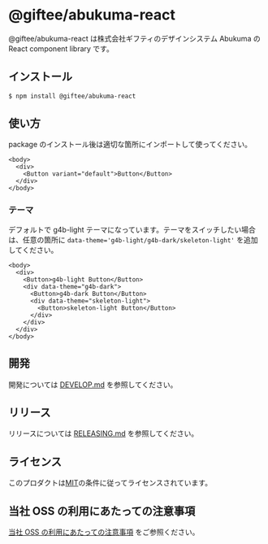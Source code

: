 # @giftee/abukuma-react

@giftee/abukuma-react は株式会社ギフティのデザインシステム Abukuma の React component library です。

## インストール

```bash
$ npm install @giftee/abukuma-react
```

## 使い方

package のインストール後は適切な箇所にインポートして使ってください。

```tsx
<body>
  <div>
    <Button variant="default">Button</Button>
  </div>
</body>
```

### テーマ

デフォルトで g4b-light テーマになっています。テーマをスイッチしたい場合は、任意の箇所に `data-theme='g4b-light/g4b-dark/skeleton-light'` を追加してください。

```tsx
<body>
  <div>
    <Button>g4b-light Button</Button>
    <div data-theme="g4b-dark">
      <Button>g4b-dark Button</Button>
      <div data-theme="skeleton-light">
        <Button>skeleton-light Button</Button>
      </div>
    </div>
  </div>
</body>
```

## 開発

開発については [DEVELOP.md](DEVELOP.md) を参照してください。

## リリース

リリースについては [RELEASING.md](../../RELEASING.md) を参照してください。

## ライセンス

このプロダクトは[MIT](../../LICENSE)の条件に従ってライセンスされています。

## 当社 OSS の利用にあたっての注意事項

[当社 OSS の利用にあたっての注意事項](https://docs.google.com/document/d/1PXmZr5g1I5VxAsLNAmgvLDu0Yxzc4wHVlCusKmPtR4o/edit#heading=h.hezrzkxytrbw) をご参照ください。

